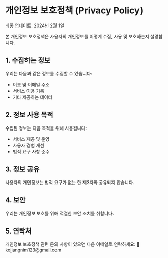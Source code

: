 # 개인정보 보호정책 (Privacy Policy)

최종 업데이트: 2024년 2월 1일

본 개인정보 보호정책은 사용자의 개인정보를 어떻게 수집, 사용 및 보호하는지 설명합니다.

## 1. 수집하는 정보
우리는 다음과 같은 정보를 수집할 수 있습니다:
- 이름 및 이메일 주소
- 서비스 이용 기록
- 기타 제공하는 데이터

## 2. 정보 사용 목적
수집된 정보는 다음 목적을 위해 사용됩니다:
- 서비스 제공 및 운영
- 사용자 경험 개선
- 법적 요구 사항 준수

## 3. 정보 공유
사용자의 개인정보는 법적 요구가 없는 한 제3자와 공유되지 않습니다.

## 4. 보안
우리는 개인정보 보호를 위해 적절한 보안 조치를 취합니다.

## 5. 연락처
개인정보 보호정책 관련 문의 사항이 있으면 다음 이메일로 연락하세요:
📧 kojjangnim123@gmail.com
